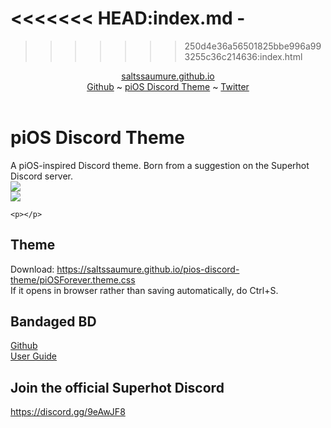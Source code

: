 <<<<<<< HEAD:index.md
-<!doctype html>
=======
<!doctype html>

>>>>>>> 250d4e36a56501825bbe996a993255c36c214636:index.html
<html>

<head>
	<title>piOS Discord Theme</title>
	<link rel="stylesheet" href="https://saltssaumure.github.io/thecss.css">

</head>

<body>
	<header>
		<a id="titlelink" href="https://saltssaumure.github.io">saltssaumure.github.io</a>
		<div id="linkos">
			<a href="https://github.com/Saltssaumure/">Github</a> ~ 
			<a href="https://saltssaumure.github.io/pios-discord-theme">piOS Discord Theme</a> ~ 
			<a href="https://twitter.com/Saltssaumure">Twitter</a>
		</div>
	</header>
	<h1>piOS Discord Theme</h1>
	<p>A piOS-inspired Discord theme. Born from a suggestion on the Superhot Discord server.
	<br><img src="https://i.imgur.com/71JzUGc.png">
	<br><img src="https://i.imgur.com/tlniq6T.png"></p>
	
	<p></p>
  <h2>Theme</h2>
  <p>Download: <a href="https://saltssaumure.github.io/pios-discord-theme/piOStheme.css">https://saltssaumure.github.io/pios-discord-theme/piOSForever.theme.css</a>
  <br>If it opens in browser rather than saving automatically, do Ctrl+S.</p>
  <h2>Bandaged BD</h2>
  <p><a href="https://rauenzi.github.io/BetterDiscordApp/">Github</a>
  <br><a href="https://0x71.cc/bd/guide/#home">User Guide</a></p>
  <h2>Join the official Superhot Discord</h2>
  <p><a href="https://discord.gg/9eAwJF8">https://discord.gg/9eAwJF8</a></p>
  <h2>
</body>

</html>
